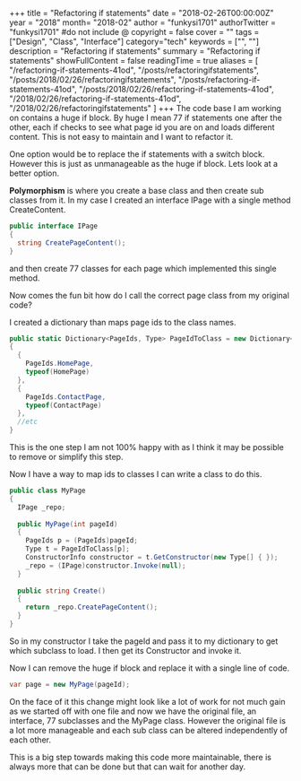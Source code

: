 +++
title = "Refactoring if statements"
date = "2018-02-26T00:00:00Z"
year = "2018"
month= "2018-02"
author = "funkysi1701"
authorTwitter = "funkysi1701" #do not include @
copyright = false
cover = ""
tags = ["Design", "Class", "Interface"]
category="tech"
keywords = ["", ""]
description = "Refactoring if statements"
summary = "Refactoring if statements"
showFullContent = false
readingTime = true
aliases = [
    "/refactoring-if-statements-41od",
    "/posts/refactoringifstatements",
    "/posts/2018/02/26/refactoringifstatements",
    "/posts/refactoring-if-statements-41od",
    "/posts/2018/02/26/refactoring-if-statements-41od",
    "/2018/02/26/refactoring-if-statements-41od",
    "/2018/02/26/refactoringifstatements"
]
+++
The code base I am working on contains a huge if block. By huge I mean 77 if statements one after the other, each if checks to see what page id you are on and loads different content. This is not easy to maintain and I want to refactor it.

One option would be to replace the if statements with a switch block. However this is just as unmanageable as the huge if block. Lets look at a better option.

**Polymorphism** is where you create a base class and then create sub classes from it. In my case I created an interface IPage with a single method CreateContent.

```csharp
public interface IPage
{ 
  string CreatePageContent(); 
}
```

and then create 77 classes for each page which implemented this single method.

Now comes the fun bit how do I call the correct page class from my original code?

I created a dictionary than maps page ids to the class names.

```csharp
public static Dictionary<PageIds, Type> PageIdToClass = new Dictionary<PageIds, Type>() 
{ 
  { 
    PageIds.HomePage, 
    typeof(HomePage) 
  }, 
  { 
    PageIds.ContactPage, 
    typeof(ContactPage) 
  }, 
  //etc 
}
```

This is the one step I am not 100% happy with as I think it may be possible to remove or simplify this step.

Now I have a way to map ids to classes I can write a class to do this.

```csharp
public class MyPage 
{ 
  IPage _repo; 
  
  public MyPage(int pageId) 
  { 
    PageIds p = (PageIds)pageId; 
    Type t = PageIdToClass[p]; 
    ConstructorInfo constructor = t.GetConstructor(new Type[] { }); 
    _repo = (IPage)constructor.Invoke(null); 
  } 
  
  public string Create() 
  { 
    return _repo.CreatePageContent(); 
  } 
}
```

So in my constructor I take the pageId and pass it to my dictionary to get which subclass to load. I then get its Constructor and invoke it.

Now I can remove the huge if block and replace it with a single line of code.

```csharp
var page = new MyPage(pageId);
```

On the face of it this change might look like a lot of work for not much gain as we started off with one file and now we have the original file, an interface, 77 subclasses and the MyPage class. However the original file is a lot more manageable and each sub class can be altered independently of each other.

This is a big step towards making this code more maintainable, there is always more that can be done but that can wait for another day.